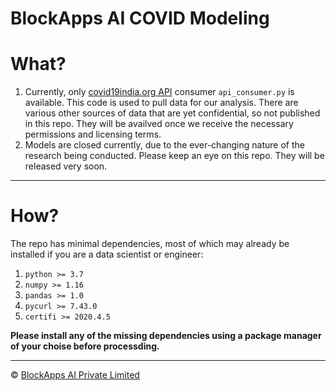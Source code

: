 BlockApps AI COVID Modeling
===========================

# What?

1. Currently, only [covid19india.org API](https://api.convid19india.org/) consumer `api_consumer.py` is available. This code is used to pull data for our analysis. There are various other sources of data that are yet confidential, so not published in this repo. They will be availved once we receive the necessary permissions and licensing terms.
2. Models are closed currently, due to the ever-changing nature of the research being conducted. Please keep an eye on this repo. They will be released very soon.

---

# How?

The repo has minimal dependencies, most of which may already be installed if you are a data scientist or engineer:

1. `python >= 3.7`
2. `numpy >= 1.16`
3. `pandas >= 1.0`
4. `pycurl >= 7.43.0`
5. `certifi >= 2020.4.5`

**Please install any of the missing dependencies using a package manager of your choise before processding.**

---

© [BlockApps AI Private Limited](https://blockappsai.com/)